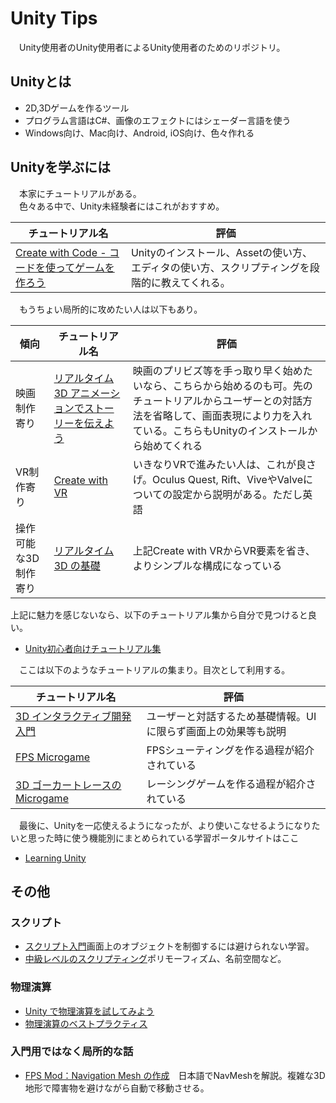 # Unity Tips
　Unity使用者のUnity使用者によるUnity使用者のためのリポジトリ。

## Unityとは
* 2D,3Dゲームを作るツール
* プログラム言語はC#、画像のエフェクトにはシェーダー言語を使う
* Windows向け、Mac向け、Android, iOS向け、色々作れる

## Unityを学ぶには
　本家にチュートリアルがある。<br>
　色々ある中で、Unity未経験者にはこれがおすすめ。

チュートリアル名|評価
-|-
[Create with Code - コードを使ってゲームを作ろう](https://learn.unity.com/course/create-with-code-jp)|Unityのインストール、Assetの使い方、エディタの使い方、スクリプティングを段階的に教えてくれる。

　もうちょい局所的に攻めたい人は以下もあり。
 
傾向|チュートリアル名|評価
-|-|-
映画制作寄り|[リアルタイム 3D アニメーションでストーリーを伝えよう](https://learn.unity.com/course/real-time-animated-storytelling-jp?uv=2019.4)|映画のプリビズ等を手っ取り早く始めたいなら、こちらから始めるのも可。先のチュートリアルからユーザーとの対話方法を省略して、画面表現により力を入れている。こちらもUnityのインストールから始めてくれる
VR制作寄り|[Create with VR](https://learn.unity.com/course/create-with-vr)|いきなりVRで進みたい人は、これが良さげ。Oculus Quest, Rift、ViveやValveについての設定から説明がある。ただし英語
操作可能な3D制作寄り|[リアルタイム 3D の基礎](https://learn.unity.com/project/foundations-of-real-time-3d-jp)|上記Create with VRからVR要素を省き、よりシンプルな構成になっている

 上記に魅力を感じないなら、以下のチュートリアル集から自分で見つけると良い。

* [Unity初心者向けチュートリアル集](https://learn.unity.com/course/unity-tutorials-for-beginners-jp)

　ここは以下のようなチュートリアルの集まり。目次として利用する。

チュートリアル名|評価
-|-
[3D インタラクティブ開発入門](https://learn.unity.com/project/3d-intarakuteibukai-fa-ru-men)|ユーザーと対話するため基礎情報。UIに限らず画面上の効果等も説明
[FPS Microgame](https://learn.unity.com/project/fps-microgame-1)　|FPSシューティングを作る過程が紹介されている
[3D ゴーカートレースの Microgame](https://learn.unity.com/project/karting-microgame)　|レーシングゲームを作る過程が紹介されている

　最後に、Unityを一応使えるようになったが、より使いこなせるようになりたいと思った時に使う機能別にまとめられている学習ポータルサイトはここ
 
* [Learning Unity](https://learning.unity3d.jp)

## その他
### スクリプト

* [スクリプト入門](https://learn.unity.com/project/beginner-gameplay-scripting-jp)画面上のオブジェクトを制御するには避けられない学習。
* [中級レベルのスクリプティング](https://learn.unity.com/project/intermediate-gameplay-scripting-jp)ポリモーフィズム、名前空間など。

### 物理演算
* [Unity で物理演算を試してみよう](https://learn.unity.com/project/live-session-exploring-physics-in-unity-jp)
* [物理演算のベストプラクティス](https://learn.unity.com/tutorial/physics-best-practices-jp#6082cd21edbc2a00202b818c)

### 入門用ではなく局所的な話
* [FPS Mod：Navigation Mesh の作成](https://learn.unity.com/tutorial/fps-mod-creating-the-navigation-mesh-jp)　日本語でNavMeshを解説。複雑な3D地形で障害物を避けながら自動で移動させる。

